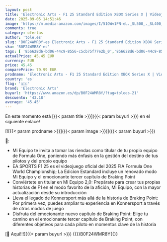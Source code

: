 ```yaml
---
layout: post
title: 'Electronic Arts - F1 25 Standard Edition XBOX Series X | Videojuegos | Castellano'
date: 2025-09-05 14:51:46
image: 'https://m.media-amazon.com/images/I/51OWv1PN-eL._SL500_._SL400_.jpg'
comments: true
category: ofertas
author: 'tole.es'
slug: 'B0F24WMR8Y-es Electronic Arts - F1 25 Standard Edition XBOX Series X |...'
sku: 'B0F24WMR8Y-es'
tags: [ '856628d6-bd06-44c9-8556-c5cb75f77e2b_0','856628d6-bd06-44c9-8556-c5cb75f77e2b_2201','856628d6-bd06-44c9-8556-c5cb75f77e2b_3601','Arborist Merchandising Root','Hardware y juegos para Xbox Series X y S','Juegos para Xbox Series X y S','Preventa de Videojuegos','Self Service','Special Features Stores','Videojuegos','Videojuegos más esperados','electronic arts','xbox','🇪🇸', ]
actualPrice: 45.45 EUR
currency: EUR
price: 45.45
comparePrice: 79.99 EUR
prodname: 'Electronic Arts - F1 25 Standard Edition XBOX Series X | Videojuegos | Castellano'
country: 'es'
flag: '🇪🇸'
brand: 'Electronic Arts'
buyurl: 'https://www.amazon.es/dp/B0F24WMR8Y/?tag=tolees-21'
descuento: '43.18'
average: '45.45'
---
```


En este momento está [{{< param title >}}]({{< param buyurl >}}) en el siguiente enlace!

[![{{< param prodname >}}]({{< param image >}})]({{< param buyurl >}})

🔎:

- Mi Equipo te invita a tomar las riendas como titular de tu propio equipo de Formula One, poniendo más énfasis en la gestión del destino de tus pilotos y del propio equipo
- EA SPORTS F1 25 es el videojuego oficial del 2025 FIA Formula One World Championship; La Edicion Estandard incluye un renovado modo Mi Equipo y el emocionante tercer capítulo de Braking Point
- Conviértete en titular en Mi Equipo 2,0: Prepárate para crear tus propias historias de F1 en el modo favorito de la afición, Mi Equipo, con la mayor actualización desde su introducción
- Lleva el legado de Konnersport más allá de la historia de Braking Point: Por primera vez, puedes ampliar tu experiencia en Konnersport a través de otros modos de juego
- Disfruta del emocionante nuevo capítulo de Braking Point: Elige tu camino en el emocionante tercer capítulo de Braking Point, con diferentes objetivos para cada piloto en momentos clave de la historia

[🛒 Aquí!!!]({{< param buyurl >}})
{{<world>}}B0F24WMR8Y{{</world>}}
